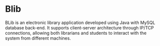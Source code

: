 # Blib
BLib is an electronic library application developed using Java with MySQL database back-end. It supports client-server architecture through IP/TCP connections, allowing both librarians and students to interact with the system from different machines.
